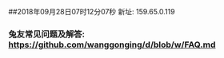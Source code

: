 ##2018年09月28日07时12分07秒 新址: 159.65.0.119
### 兔友常见问题及解答: https://github.com/wanggonging/d/blob/w/FAQ.md
